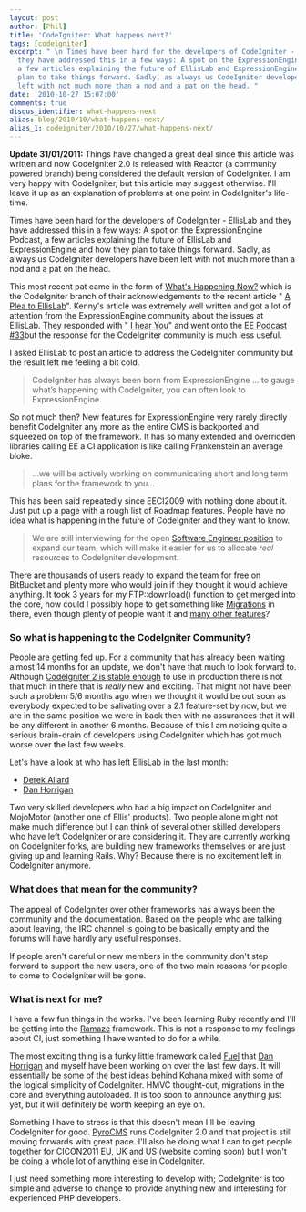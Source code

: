 ```yaml
---
layout: post
author: [Phil]
title: 'CodeIgniter: What happens next?'
tags: [codeigniter]
excerpt: " \n Times have been hard for the developers of CodeIgniter - EllisLab and
  they have addressed this in a few ways: A spot on the ExpressionEngine Podcast,
  a few articles explaining the future of EllisLab and ExpressionEngine and how they
  plan to take things forward. Sadly, as always us CodeIgniter developers have been
  left with not much more than a nod and a pat on the head. "
date: '2010-10-27 15:07:00'
comments: true
disqus_identifier: what-happens-next
alias: blog/2010/10/what-happens-next/
alias_1: codeigniter/2010/10/27/what-happens-next/
---
```


**Update 31/01/2011:** Things have changed a great deal since this article was written and now CodeIgniter 2.0 is released with Reactor (a community powered branch) being considered the default version of CodeIgniter. I am very happy with CodeIgniter, but this article may suggest otherwise. I'll leave it up as an explanation of problems at one point in CodeIgniter's life-time.

Times have been hard for the developers of CodeIgniter - EllisLab and they have addressed this in a few ways: A spot on the ExpressionEngine Podcast, a few articles explaining the future of EllisLab and ExpressionEngine and how they plan to take things forward. Sadly, as always us CodeIgniter developers have been left with not much more than a nod and a pat on the head.

This most recent pat came in the form of [What's Happening Now?](http://codeigniter.com/news/whats_happening_now/) which is the CodeIgniter branch of their acknowledgements to the recent article " [A Plea to EllisLab](http://thenerdary.net/articles/entry/a_plea_to_ellislab)". Kenny's article was extremely well written and got a lot of attention from the ExpressionEngine community about the issues at EllisLab. They responded with " [I hear You](http://thenerdary.net/articles/entry/a_plea_to_ellislab)" and went onto the [EE Podcast #33](http://5by5.tv/eepodcast/33)but the response for the CodeIgniter community is much less useful.

I asked EllisLab to post an article to address the CodeIgniter community but the result left me feeling a bit cold.

> CodeIgniter has always been born from ExpressionEngine ... to gauge what’s happening with CodeIgniter, you can often look to ExpressionEngine.

So not much then? New features for ExpressionEngine very rarely directly benefit CodeIgniter any more as the entire CMS is backported and squeezed on top of the framework. It has so many extended and overridden libraries calling EE a CI application is like calling Frankenstein an average bloke.

> ...we will be actively working on communicating short and long term plans for the framework to you...

This has been said repeatedly since EECI2009 with nothing done about it. Just put up a page with a rough list of Roadmap features. People have no idea what is happening in the future of CodeIgniter and they want to know.

> We are still interviewing for the open [Software Engineer position](http://ellislab.com/company/jobs/) to expand our team, which will make it easier for us to allocate _real_ resources to CodeIgniter development.

There are thousands of users ready to expand the team for free on BitBucket and plenty more who would join if they thought it would achieve anything. It took 3 years for my FTP::download() function to get merged into the core, how could I possibly hope to get something like [Migrations](http://github.com/philsturgeon/codeigniter-migrations) in there, even though plenty of people want it and [many other features](http://twtpoll.com/r/t7vaq0)?

### So what is happening to the CodeIgniter Community?

People are getting fed up. For a community that has already been waiting almost 14 months for an update, we don't have that much to look forward to. Although [CodeIgniter 2 is stable enough](/blog/2010/10/codeigniter-2.0-is-stable) to use in production there is not that much in there that is _really_ new and exciting. That might not have been such a problem 5/6 months ago when we thought it would be out soon as everybody expected to be salivating over a 2.1 feature-set by now, but we are in the same position we were in back then with no assurances that it will be any different in another 6 months. Because of this I am noticing quite a serious brain-drain of developers using CodeIgniter which has got much worse over the last few weeks.

Let's have a look at who has left EllisLab in the last month:

- [Derek Allard](http://derekallard.com/blog/post/new-challenges/)
- [Dan Horrigan](http://dhorrigan.com/blog/article/i-am-no-longer-with-ellislab)

Two very skilled developers who had a big impact on CodeIgniter and MojoMotor (another one of Ellis' products). Two people alone might not make much difference but I can think of several other skilled developers who have left CodeIgniter or are considering it. They are currently working on CodeIgniter forks, are building new frameworks themselves or are just giving up and learning Rails. Why? Because there is no excitement left in CodeIgniter anymore.

### What does that mean for the community?

The appeal of CodeIgniter over other frameworks has always been the community and the documentation. Based on the people who are talking about leaving, the IRC channel is going to be basically empty and the forums will have hardly any useful responses.

If people aren't careful or new members in the community don't step forward to support the new users, one of the two main reasons for people to come to CodeIgniter will be gone.

### What is next for me?

I have a few fun things in the works. I've been learning Ruby recently and I'll be getting into the [Ramaze](http://ramaze.net/) framework. This is not a response to my feelings about CI, just something I have wanted to do for a while.

The most exciting thing is a funky little framework called [Fuel](http://fuelphp.com/) that [Dan Horrigan](http://dhorrigan.com/) and myself have been working on over the last few days. It will essentially be some of the best ideas behind Kohana mixed with some of the logical simplicity of CodeIgniter. HMVC thought-out, migrations in the core and everything autoloaded. It is too soon to announce anything just yet, but it will definitely be worth keeping an eye on.

Something I have to stress is that this doesn't mean I'll be leaving CodeIgniter for good. [PyroCMS](http://codeigniter.com/) runs CodeIgniter 2.0 and that project is still moving forwards with great pace. I'll also be doing what I can to get people together for CICON2011 EU, UK and US (website coming soon) but I won't be doing a whole lot of anything else in CodeIgniter.

I just need something more interesting to develop with; CodeIgniter is too simple and adverse to change to provide anything new and interesting for experienced PHP developers.

